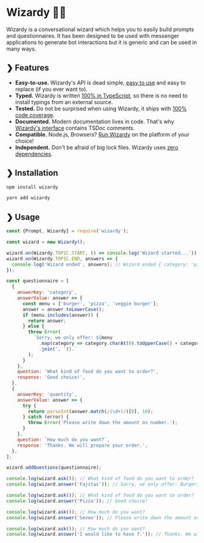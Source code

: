 # Wizardy 🧙📜

Wizardy is a conversational wizard which helps you to easily build prompts and questionnaires. It has been designed to be used with messenger applications to generate bot interactions but it is generic and can be used in many ways.

## ❯ Features

- **Easy-to-use.** Wizardy's API is dead simple, [easy to use](#-usage) and easy to replace (if you ever want to).
- **Typed.** Wizardy is written [100% in TypeScript](./src/Wizardy.ts), so there is no need to install typings from an external source.
- **Tested.** Do not be surprised when using Wizardy, it ships with [100% code coverage](./src/Wizardy.test.ts).
- **Documented.** Modern documentation lives in code. That's why [Wizardy's interface](./src/Prompt.ts) contains TSDoc comments.
- **Compatible.** Node.js, Browsers? [Run Wizardy](https://runkit.com/npm/wizardy) on the platform of your choice!
- **Independent.** Don't be afraid of big lock files. Wizardy uses [zero dependencies](https://www.npmjs.com/package/wizardy?activeTab=dependencies).

## ❯ Installation

```bash
npm install wizardy
```

```bash
yarn add wizardy
```

## ❯ Usage

```js
const {Prompt, Wizardy} = require('wizardy');

const wizard = new Wizardy();

wizard.on(Wizardy.TOPIC.START, () => console.log('Wizard started...'));
wizard.on(Wizardy.TOPIC.END, answers => {
  console.log('Wizard ended', answers); // Wizard ended { category: 'pizza', quantity: 7 }
});

const questionnaire = [
  {
    answerKey: 'category',
    answerValue: answer => {
      const menu = ['burger', 'pizza', 'veggie burger'];
      answer = answer.toLowerCase();
      if (menu.includes(answer)) {
        return answer;
      } else {
        throw Error(
          `Sorry, we only offer: ${menu
            .map(category => category.charAt(0).toUpperCase() + category.substr(1))
            .join(', ')}.`
        );
      }
    },
    question: 'What kind of food do you want to order?',
    response: 'Good choice!',
  },
  {
    answerKey: 'quantity',
    answerValue: answer => {
      try {
        return parseInt(answer.match(/(\d+)/)[0], 10);
      } catch (error) {
        throw Error('Please write down the amount as number.');
      }
    },
    question: `How much do you want?`,
    response: 'Thanks. We will prepare your order.',
  },
];

wizard.addQuestions(questionnaire);

console.log(wizard.ask()); // What kind of food do you want to order?
console.log(wizard.answer('Fajitas')); // Sorry, we only offer: Burger, Pizza, Veggie burger.

console.log(wizard.ask()); // What kind of food do you want to order?
console.log(wizard.answer('Pizza')); // Good choice!

console.log(wizard.ask()); // How much do you want?
console.log(wizard.answer('Seven')); // Please write down the amount as number.

console.log(wizard.ask()); // How much do you want?
console.log(wizard.answer('I would like to have 7.')); // Thanks. We will prepare your order.
```
